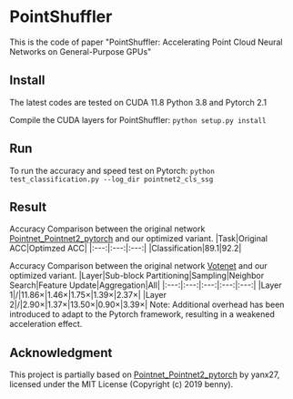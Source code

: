 # PointShuffler
This is the code of paper "PointShuffler: Accelerating Point Cloud Neural Networks on General-Purpose GPUs"
 
## Install
The latest codes are tested on CUDA 11.8  Python 3.8 and Pytorch 2.1

Compile the CUDA layers for PointShuffler:
```python setup.py install```

## Run
To run the accuracy and speed test on Pytorch:
```python test_classification.py --log_dir pointnet2_cls_ssg```

## Result
Accuracy Comparison between the original network [Pointnet_Pointnet2_pytorch](https://github.com/yanx27/Pointnet_Pointnet2_pytorch) and our optimized variant.
|Task|Original ACC|Optimzed ACC|
|:---:|:---:|:---:|
|Classification|89.1|92.2|

Accuracy Comparison between the original network [Votenet](https://github.com/yanx27/Pointnet_Pointnet2_pytorch) and our optimized variant.
|Layer|Sub-block Partitioning|Sampling|Neighbor Search|Feature Update|Aggregation|All|
|:---:|:---:|:---:|:---:|:---:|
|Layer 1|/|11.86×|1.46×|1.75×|1.39×|2.37×|
|Layer 2|/|2.90×|1.37×|13.50×|0.90×|3.39×|
Note: Additional overhead has been introduced to adapt to the Pytorch framework, resulting in a weakened acceleration effect.

## Acknowledgment
This project is partially based on [Pointnet_Pointnet2_pytorch](https://github.com/yanx27/Pointnet_Pointnet2_pytorch) by yanx27, licensed under the MIT License (Copyright (c) 2019 benny).




